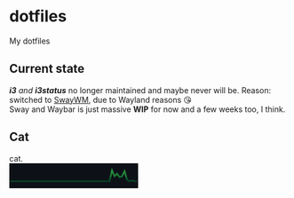 # dotfiles
My dotfiles

## Current state
_**i3** and **i3status**_ no longer maintained and maybe never will be. Reason: switched to [SwayWM](https://swaywm.org/), due to Wayland reasons 😘  
Sway and Waybar is just massive **WIP** for now and a few weeks too, I think.

## Cat
cat.  
![cat](https://raw.githubusercontent.com/PackmanDude/dotfiles/main/Past-year-of-activity.png)
